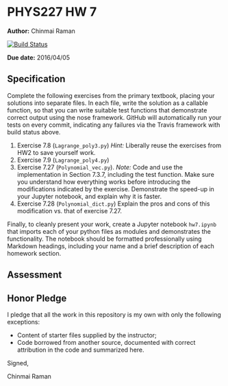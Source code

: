 # PHYS227 HW 7

**Author:** Chinmai Raman

[![Build Status](https://travis-ci.org/chapman-phys227-2016s/hw-7-ChinmaiRaman.svg?branch=master)](https://travis-ci.org/chapman-phys227-2016s/hw-7-ChinmaiRaman)

**Due date:** 2016/04/05

## Specification

Complete the following exercises from the primary textbook, placing your solutions into separate files. In each file, write the solution as a callable function, so that you can write suitable test functions that demonstrate correct output using the nose framework. GitHub will automatically run your tests on every commit, indicating any failures via the Travis framework with build status above.

1. Exercise 7.8 (```Lagrange_poly3.py```) *Hint:* Liberally reuse the exercises from HW2 to save yourself work.
1. Exercise 7.9 (```Lagrange_poly4.py```) 
1. Exercise 7.27 (```Polynomial_vec.py```). *Note:* Code and use the implementation in Section 7.3.7, including the test function.  Make sure you understand how everything works before introducing the modifications indicated by the exercise. Demonstrate the speed-up in your Jupyter notebook, and explain why it is faster.
1. Exercise 7.28 (```Polynomial_dict.py```) Explain the pros and cons of this modification vs. that of exercise 7.27.

Finally, to cleanly present your work, create a Jupyter notebook ```hw7.ipynb``` that imports each of your python files as modules and demonstrates the functionality. The notebook should be formatted professionally using Markdown headings, including your name and a brief description of each homework section.

## Assessment

## Honor Pledge

I pledge that all the work in this repository is my own with only the following exceptions:

* Content of starter files supplied by the instructor;
* Code borrowed from another source, documented with correct attribution in the code and summarized here.

Signed,

Chinmai Raman
